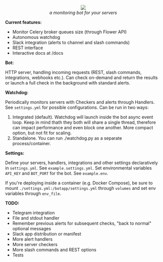 <p align="center">
<img src="https://repository-images.githubusercontent.com/557768275/6a8a5d08-dc4f-4c19-9466-024af5c4d828">
<br>
<em>a monitoring bot for your servers</em>
</p>

**Current features:**

- Monitor Celery broker queues size (through Flower API)
- Autonomous watchdog
- Slack integration (alerts to channel and slash commands)
- REST interface
- Interactive docs at /docs

**Bot:**

HTTP server, handling incoming requests (REST, slash commands, integrations, webhooks etc.). Can check on-demand and return the results or launch a full check in the background with standard alerts.

**Watchdog:**

Periodically monitors servers with Checkers and alerts through Handlers. See `settings.yml` for possible configurations.
Can be run in two ways:

1) Integrated (default).
Watchdog will launch inside the bot async event loop. Keep in mind thath they both will share a single thread, therefore can impact performance and even block one another.
More compact option, but not fit for scaling.
2) Standalone.
You can run ./watchdog.py as a separate process/container.

**Settings:**

Define your servers, handlers, integrations and other settings declaratively in `settings.yml`. See `example.settings.yml`.
Set environmental variables `API_KEY` and `BOT_PORT` for the bot. See `example.env`.

If you're deploying inside a container (e.g. Docker Compose), be sure to mount `./settings.yml:/botapp/settings.yml` through `volumes` and set env variables through `env_file`.

**TODO:**

- Telegram integration
- File and stdout handler
- Remember previous alerts for subsequent checks, "back to normal" optional messages
- Slack app distribution or manifest
- More alert handlers
- More server checkers
- More slash commands and REST options
- Tests
